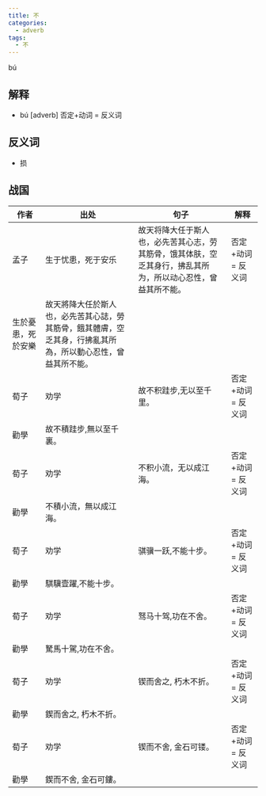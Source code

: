 ```yaml
---
title: 不
categories:
  - adverb
tags:
  - 不
---
```

bú

<!-- more -->

## 解释
* bú [adverb] 否定+动词 = 反义词

## 反义词
* 损

## 战国

作者|出处|句子|解释
---|---|---|---
孟子|生于忧患，死于安乐|故天将降大任于斯人也，必先苦其心志，劳其筋骨，饿其体肤，空乏其身行，拂乱其所为，所以动心忍性，曾益其所不能。|否定+动词 = 反义词
 |生於憂患，死於安樂|故天將降大任於斯人也，必先苦其心誌，勞其筋骨，餓其體膚，空乏其身，行拂亂其所為，所以動心忍性，曾益其所不能。|
荀子|劝学|故不积跬步,无以至千里。| 否定+动词 = 反义词
   |勸學|故不積跬步,無以至千裏。|
荀子|劝学|不积小流，无以成江海。|否定+动词 = 反义词
  |勸學|不積小流，無以成江海。|
荀子|劝学|骐骥一跃,不能十步。|否定+动词 = 反义词
  |勸學|騏驥壹躍,不能十步。|
荀子|劝学|驽马十驾,功在不舍。|否定+动词 = 反义词
  |勸學|駑馬十駕,功在不舍。|
荀子|劝学|锲而舍之, 朽木不折。|否定+动词 = 反义词
  |勸學|鍥而舍之, 朽木不折。|
荀子|劝学|锲而不舍, 金石可镂。|否定+动词 = 反义词
  |勸學|鍥而不舍, 金石可鏤。|
